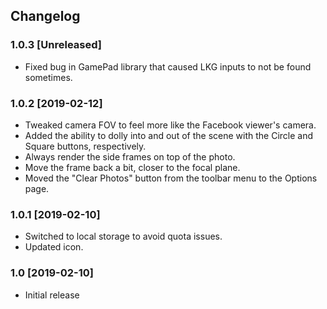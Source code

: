 Changelog
-----------
### 1.0.3 [Unreleased]
* Fixed bug in GamePad library that caused LKG inputs to not be found sometimes.

### 1.0.2 [2019-02-12]
* Tweaked camera FOV to feel more like the Facebook viewer's camera.
* Added the ability to dolly into and out of the scene with the Circle and Square buttons, respectively.
* Always render the side frames on top of the photo.
* Move the frame back a bit, closer to the focal plane.
* Moved the "Clear Photos" button from the toolbar menu to the Options page.

### 1.0.1 [2019-02-10]
* Switched to local storage to avoid quota issues.
* Updated icon.

### 1.0 [2019-02-10]
* Initial release